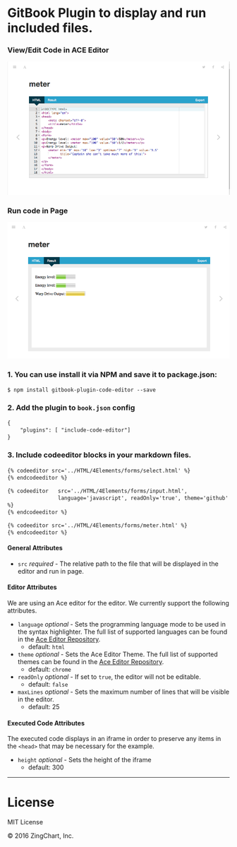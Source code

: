 
GitBook Plugin to display and run included files.
==============
### View/Edit Code in ACE Editor
![Editor View](/assets/images/editor.png)

### Run code in Page
![Run](/assets/images/run.png)


### 1. You can use install it via **NPM** and save it to package.json:
```
$ npm install gitbook-plugin-code-editor --save
```
### 2. Add the plugin to `book.json` config
```
{
    "plugins": [ "include-code-editor"]
}
```

### 3. Include codeeditor blocks in your markdown files.
```
{% codeeditor src='../HTML/4Elements/forms/select.html' %}
{% endcodeeditor %}
```

```
{% codeeditor   src='../HTML/4Elements/forms/input.html',
                language='javascript', readOnly='true', theme='github' %}
{% endcodeeditor %}
```

```
{% codeeditor src='../HTML/4Elements/forms/meter.html' %}
{% endcodeeditor %}
```

#### General Attributes

* `src` *required* - The relative path to the file that will be displayed in the editor and run in page.

#### Editor Attributes

We are using an Ace editor for the editor.  We currently support the following attributes.
* `language` *optional* - Sets the programming language mode to be used in the syntax highlighter.  The full list of supported languages can be found in the [Ace Editor Repository](https://github.com/ajaxorg/ace-builds/tree/master/src-min-noconflict).
    * default: `html`
* `theme` *optional* - Sets the Ace Editor Theme.  The full list of supported themes can be found in the [Ace Editor Repository](https://github.com/ajaxorg/ace/tree/master/lib/ace/theme).
    * default: `chrome`
* `readOnly` *optional* - If set to `true`, the editor will not be editable.
    * default: `false`
* `maxLines` *optional* - Sets the maximum number of lines that will be visible in the editor.
    * default: 25

#### Executed Code Attributes

The executed code displays in an iframe in order to preserve any items in the `<head>` that may be necessary for the example.
* `height` *optional* - Sets the height of the iframe
    * default: 300

---
# License

MIT License

&copy; 2016 ZingChart, Inc.